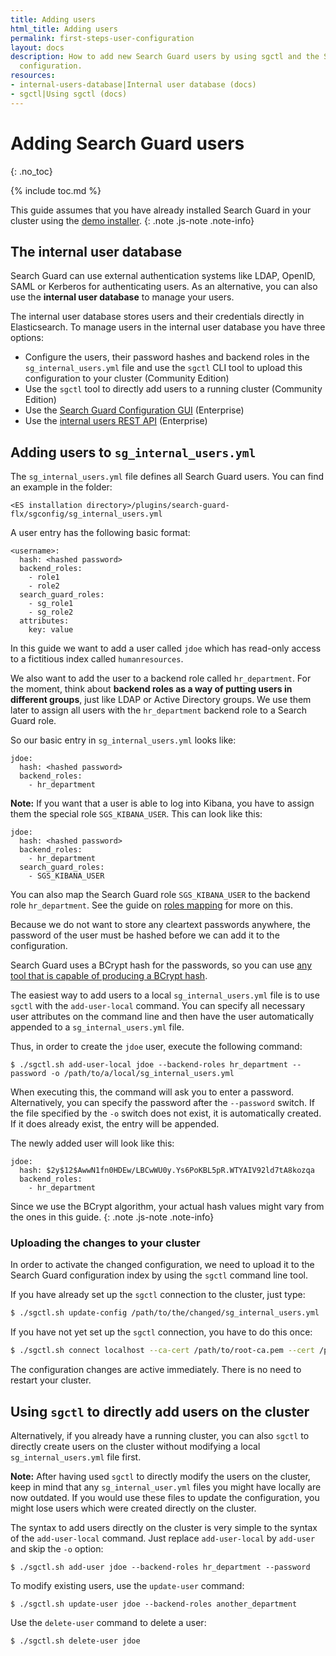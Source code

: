 ```yaml
---
title: Adding users
html_title: Adding users
permalink: first-steps-user-configuration
layout: docs
description: How to add new Search Guard users by using sgctl and the Search Guard
  configuration.
resources:
- internal-users-database|Internal user database (docs)
- sgctl|Using sgctl (docs)
---
```

<!---
Copyright 2022 floragunn GmbH
-->

# Adding Search Guard users
{: .no_toc}

{% include toc.md %}

This guide assumes that you have already installed Search Guard in your cluster using the [demo installer](demo-installer).
{: .note .js-note .note-info}

## The internal user database

Search Guard can use external authentication systems like LDAP, OpenID, SAML or Kerberos for authenticating users. As an alternative, you can also use the **internal user database** to manage your users.

The internal user database stores users and their credentials directly in Elasticsearch. To manage users in the internal user database you have three options:

* Configure the users, their password hashes and backend roles in the `sg_internal_users.yml` file and use the `sgctl` CLI tool to upload this configuration to your cluster (Community Edition)
* Use the `sgctl` tool to directly add users to a running cluster (Community Edition)
* Use the [Search Guard Configuration GUI](configuration-gui) (Enterprise)
* Use the [internal users REST API](rest-api-internalusers) (Enterprise)

## Adding users to `sg_internal_users.yml`

The `sg_internal_users.yml` file defines all Search Guard users. You can find an example in the folder:

```
<ES installation directory>/plugins/search-guard-flx/sgconfig/sg_internal_users.yml
```

A user entry has the following basic format:

```
<username>:
  hash: <hashed password>
  backend_roles:
    - role1
    - role2
  search_guard_roles:
    - sg_role1
    - sg_role2
  attributes:
    key: value      
```

In this guide we want to add a user called `jdoe` which has read-only access to a fictitious index called `humanresources`.

We also want to add the user to a backend role called `hr_department`. For the moment, think about **backend roles as a way of putting users in different groups**, just like LDAP or Active Directory groups. We use them later to assign all users with the `hr_department` backend role to a Search Guard role. 

So our basic entry in `sg_internal_users.yml` looks like:

```
jdoe:
  hash: <hashed password>
  backend_roles:
    - hr_department
```

**Note:** If you want that a user is able to log into Kibana, you have to assign them the special role `SGS_KIBANA_USER`. This can look like this:

```
jdoe:
  hash: <hashed password>
  backend_roles:
    - hr_department
  search_guard_roles:
    - SGS_KIBANA_USER  
```

You can also map the Search Guard role `SGS_KIBANA_USER` to the backend role `hr_department`. See the guide on [roles mapping](first-steps-mapping-users-roles) for more on this.

Because we do not want to store any cleartext passwords anywhere, the password of the user must be hashed before we can add it to the configuration.

Search Guard uses a BCrypt hash for the passwords, so you can use [any tool that is capable of producing a BCrypt hash](https://bcrypt-generator.com/).

The easiest way to add users to a local `sg_internal_users.yml` file is to use `sgctl` with the `add-user-local` command. You can specify all necessary user attributes on the command line and then have the user automatically appended to a `sg_internal_users.yml` file.

Thus, in order to create the `jdoe` user, execute the following command:

```
$ ./sgctl.sh add-user-local jdoe --backend-roles hr_department --password -o /path/to/a/local/sg_internal_users.yml
```

When executing this, the command will ask you to enter a password. Alternatively, you can specify the password after the `--password` switch. If the file specified by the `-o` switch does not exist, it is automatically created. If it does already exist, the entry will be appended.

The newly added user will look like this:

```
jdoe:
  hash: $2y$12$AwwN1fn0HDEw/LBCwWU0y.Ys6PoKBL5pR.WTYAIV92ld7tA8kozqa
  backend_roles:
    - hr_department
```

Since we use the BCrypt algorithm, your actual hash values might vary from the ones in this guide.
{: .note .js-note .note-info}


### Uploading the changes to your cluster

In order to activate the changed configuration, we need to upload it to the Search Guard configuration index by using the `sgctl` command line tool. 

If you have already set up the `sgctl` connection to the cluster, just type:

```bash
$ ./sgctl.sh update-config /path/to/the/changed/sg_internal_users.yml
```

If you have not yet set up the `sgctl` connection, you have to do this once:

```bash
$ ./sgctl.sh connect localhost --ca-cert /path/to/root-ca.pem --cert /path/to/admin-cert.pem --key /path/to/admin-cert-private-key.pem
```

The configuration changes are active immediately. There is no need to restart your cluster.

## Using `sgctl` to directly add users on the cluster

Alternatively, if you already have a running cluster, you can also `sgctl` to directly create users on the cluster without modifying a local `sg_internal_users.yml` file first.

**Note:** After having used `sgctl` to directly modify the users on the cluster, keep in mind that any `sg_internal_user.yml` files you might have locally are now outdated. If you would use these files to update the configuration, you might lose users which were created directly on the cluster.

The syntax to add users directly on the cluster is very simple to the syntax of the `add-user-local` command. Just replace `add-user-local` by `add-user` and skip the `-o` option:

```
$ ./sgctl.sh add-user jdoe --backend-roles hr_department --password
```

To modify existing users, use the `update-user` command:

```
$ ./sgctl.sh update-user jdoe --backend-roles another_department
```

Use the `delete-user` command to delete a user:

```
$ ./sgctl.sh delete-user jdoe 
```
